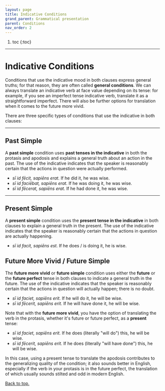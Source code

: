 ```yaml
---
layout: page
title: Indicative Conditions
grand_parent: Grammatical presentation
parent: Conditions
nav_order: 2
---
```


1. toc
{:toc}

***

# Indicative Conditions

Conditions that use the indicative mood in both clauses express general truths; for that reason, they are often called **general conditions**. We can always translate an indicative verb at face value depending on its tense: for example, if you see an imperfect tense indicative verb, translate it as a straightforward imperfect. There will also be further options for translation when it comes to the future more vivid.

There are three specific types of conditions that use the indicative in both clauses:

***

## Past Simple

A **past simple** condition uses **past tenses in the indicative** in both the protasis and apodosis and explains a general truth about an action in the past. The use of the indicative indicates that the speaker is reasonably certain that the actions in question were actually performed.

- *sī id fēcit, sapiēns erat.* If he did it, he was wise.
- *sī id faciēbat, sapiēns erat.* If he was doing it, he was wise.
- *sī id fēcerat, sapiēns erat.* If he had done it, he was wise.

***

## Present Simple

A **present simple** condition uses the **present tense in the indicative** in both clauses to explain a general truth in the present. The use of the indicative indicates that the speaker is reasonably certain that the actions in question are actually happening.

- *sī id facit, sapiēns est.* If he does / is doing it, he is wise.

## Future More Vivid / Future Simple

The **future more vivid** or **future simple** condition uses either the **future** or the **future perfect** tense in both clauses to indicate a general truth in the future. The use of the indicative indicates that the speaker is reasonably certain that the actions in question will actually happen; there is no doubt.

- *sī id faciet, sapiēns erit.* If he will do it, he will be wise.
- *sī id fēcerit, sapiēns erit.* If he will have done it, he will be wise.

Note that with the **future more vivid**, you have the option of translating the verb in the protasis, whether it's future or future perfect, as a **present** tense:

- *sī id faciet, sapiēns erit.* If he does (literally "will do") this, he will be wise.
- *sī id fēcerit, sapiēns erit.* If he does (literally "will have done") this, he will be wise.

In this case, using a present tense to translate the apodosis contributes to the generalizing quality of the condition; it also sounds better in English, especially if the verb in your protasis is in the future perfect, the translation of which usually sounds stilted and odd in modern English.

[Back to top.](#top)
